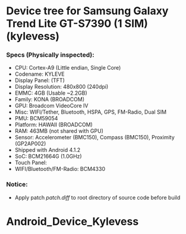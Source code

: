 # Device tree for Samsung Galaxy Trend Lite GT-S7390 (1 SIM) (kylevess)

### Specs (Physically inspected):
  - CPU: Cortex-A9 (Little endian, Single Core)
  - Codename: KYLEVE
  - Display Panel:  (TFT)
  - Display Resolution: 480x800 (240dpi)
  - EMMC: 4GB (Usable ~2.2GB)
  - Family: KONA (BROADCOM)
  - GPU: Broadcom VideoCore IV
  - Misc: WIFI/Tether, Bluetooth, HSPA, GPS, FM-Radio, Dual SIM
  - PMU: BCM59054
  - Platform: HAWAII (BROADCOM)
  - RAM: 463MB (not shared with GPU)
  - Sensor: Accelerometer (BMC150), Compass (BMC150), Proximity (GP2AP002)
  - Shipped with Android 4.1.2
  - SoC: BCM21664G (1.0GHz)
  - Touch Panel:
  - WIFI/Bluetooth/FM-Radio: BCM4330

### Notice:
  - Apply patch *patch.diff* to root directory of source code before build
# Android_Device_Kylevess
